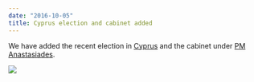 ```yaml
---
date: "2016-10-05"
title: Cyprus election and cabinet added
---
```


We have added the recent election in [Cyprus](http://www.parlgov.org/explore/cyp/election/2016-05-22/) and the cabinet under [PM Anastasiades](http://www.parlgov.org/explore/cyp/cabinet/2016-05-22/).

![](/images/parliament-sweden.jpg)
